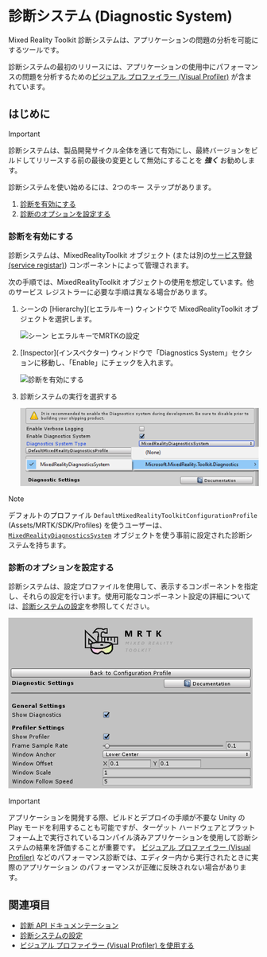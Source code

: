 ﻿# 診断システム (Diagnostic System)

Mixed Reality Toolkit 診断システムは、アプリケーションの問題の分析を可能にするツールです。

診断システムの最初のリリースには、アプリケーションの使用中にパフォーマンスの問題を分析するための[ビジュアル プロファイラー (Visual Profiler)](UsingVisualProfiler.md) が含まれています。

## はじめに

> [!IMPORTANT]
> 診断システムは、製品開発サイクル全体を通じて有効にし、最終バージョンをビルドしてリリースする前の最後の変更として無効にすることを **_強く_** お勧めします。

診断システムを使い始めるには、2つのキー ステップがあります。

1. [診断を有効にする](#診断を有効にする)
2. [診断のオプションを設定する](#診断のオプションを設定する)

### 診断を有効にする

診断システムは、MixedRealityToolkit オブジェクト (または別の[サービス登録 (service registar)](xref:Microsoft.MixedReality.Toolkit.IMixedRealityServiceRegistrar)) コンポーネントによって管理されます。

次の手順では、MixedRealityToolkit オブジェクトの使用を想定しています。他のサービス レジストラーに必要な手順は異なる場合があります。

1. シーンの \[Hierarchy](ヒエラルキー) ウィンドウで MixedRealityToolkit オブジェクトを選択します。

    ![シーン ヒエラルキーでMRTKの設定](../../Documentation/Images/MRTK_ConfiguredHierarchy.png)

1. \[Inspector](インスペクター) ウィンドウで「Diagnostics System」セクションに移動し、「Enable」にチェックを入れます。

    ![診断を有効にする](../../Documentation/Images/Diagnostics/MRTKConfig_Diagnostics.png)

1. 診断システムの実行を選択する

    ![診断システムの実装を選択する](../../Documentation/Images/Diagnostics/DiagnosticsSelectSystemType.png)

> [!NOTE]
> デフォルトのプロファイル `DefaultMixedRealityToolkitConfigurationProfile` (Assets/MRTK/SDK/Profiles) を使うユーザーは、[`MixedRealityDiagnosticsSystem`](xref:Microsoft.MixedReality.Toolkit.Diagnostics.MixedRealityDiagnosticsSystem) オブジェクトを使う事前に設定された診断システムを持ちます。

### 診断のオプションを設定する

診断システムは、設定プロファイルを使用して、表示するコンポーネントを指定し、それらの設定を行います。使用可能なコンポーネント設定の詳細については、[診断システムの設定](../../Documentation/Diagnostics/ConfiguringDiagnostics.md)を参照してください。

![診断の設定オプション](../../Documentation/Images/Diagnostics/DiagnosticsProfile.png)

> [!IMPORTANT]
> アプリケーションを開発する際、ビルドとデプロイの手順が不要な Unity の Play モードを利用することも可能ですが、ターゲット ハードウェアとプラットフォーム上で実行されているコンパイル済みアプリケーションを使用して診断システムの結果を評価することが重要です。
> [ビジュアル プロファイラー (Visual Profiler)](UsingVisualProfiler.md) などのパフォーマンス診断では、エディター内から実行されたときに実際のアプリケーション のパフォーマンスが正確に反映されない場合があります。

## 関連項目

- [診断 API ドキュメンテーション](xref:Microsoft.MixedReality.Toolkit.Diagnostics)
- [診断システムの設定](ConfiguringDiagnostics.md)
- [ビジュアル プロファイラー (Visual Profiler) を使用する](UsingVisualProfiler.md)
